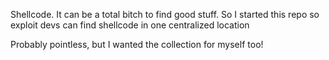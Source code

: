 Shellcode. It can be a total bitch to find good stuff. So I started this repo so exploit devs can find shellcode in one centralized location

Probably pointless, but I wanted the collection for myself too!